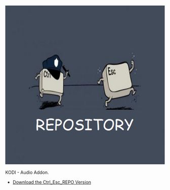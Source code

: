 ![I Love Chillout](icon.png)

KODI - Audio Addon.



* [Download the Ctrl_Esc_REPO Version](https://bit.ly/2Xni9fR)



